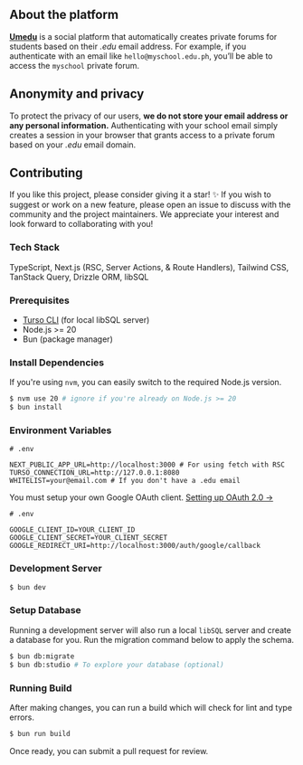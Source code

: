 ## About the platform

**[Umedu](https://umedu.omsimos.com)** is a social platform that automatically creates private forums for students based on their _.edu_ email address. For example, if you authenticate with an email like `hello@myschool.edu.ph`, you’ll be able to access the `myschool` private forum.

## Anonymity and privacy

To protect the privacy of our users, **we do not store your email address or any personal information.** Authenticating with your school email simply creates a session in your browser that grants access to a private forum based on your _.edu_ email domain.

## Contributing

If you like this project, please consider giving it a star! ✨ If you wish to suggest or work on a new feature, please open an issue to discuss with the community and the project maintainers. We appreciate your interest and look forward to collaborating with you!

### Tech Stack

TypeScript, Next.js (RSC, Server Actions, & Route Handlers), Tailwind CSS, TanStack Query, Drizzle ORM, libSQL

### Prerequisites

- [Turso CLI](https://docs.turso.tech/cli/installation) (for local libSQL server)
- Node.js >= 20
- Bun (package manager)

### Install Dependencies

If you're using `nvm`, you can easily switch to the required Node.js version.
```sh
$ nvm use 20 # ignore if you're already on Node.js >= 20
$ bun install
```

### Environment Variables
```env
# .env

NEXT_PUBLIC_APP_URL=http://localhost:3000 # For using fetch with RSC
TURSO_CONNECTION_URL=http://127.0.0.1:8080
WHITELIST=your@email.com # If you don't have a .edu email
```

You must setup your own Google OAuth client. [Setting up OAuth 2.0 &rarr;](https://support.google.com/cloud/answer/6158849)
```env
# .env

GOOGLE_CLIENT_ID=YOUR_CLIENT_ID
GOOGLE_CLIENT_SECRET=YOUR_CLIENT_SECRET
GOOGLE_REDIRECT_URI=http://localhost:3000/auth/google/callback
```

### Development Server
```sh
$ bun dev
```

### Setup Database
Running a development server will also run a local `libSQL` server and create a database for you. Run the migration command below to apply the schema.
```sh
$ bun db:migrate
$ bun db:studio # To explore your database (optional)
```

### Running Build
After making changes, you can run a build which will check for lint and type errors.
```sh
$ bun run build
```

Once ready, you can submit a pull request for review.
